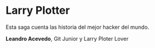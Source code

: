 Larry Plotter
=============

Esta saga cuenta las historia del mejor hacker del mundo.

**Leandro Acevedo**, Git Junior y Larry Ploter Lover
